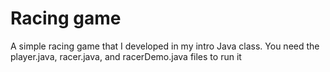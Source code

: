 # Racing game
A simple racing game that I developed in my intro Java class. You need the player.java, racer.java, and racerDemo.java files to run it

